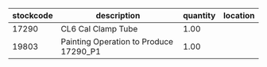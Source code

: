 |stockcode|description|quantity|location|
|---------|-----------|--------|--------|
|17290|CL6 Cal Clamp Tube|1.00||
|19803|Painting Operation to Produce 17290_P1|1.00||
